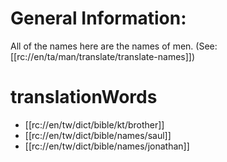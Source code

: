 # General Information:

All of the names here are the names of men. (See: [[rc://en/ta/man/translate/translate-names]])

# translationWords

* [[rc://en/tw/dict/bible/kt/brother]]
* [[rc://en/tw/dict/bible/names/saul]]
* [[rc://en/tw/dict/bible/names/jonathan]]